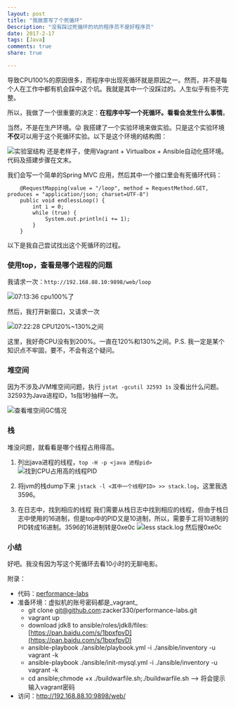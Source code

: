 ```yaml
---
layout: post
title: "我故意写了个死循环"
Description: "没有踩过死循环的坑的程序员不是好程序员"
date: 2017-2-17
tags: [Java]
comments: true
share: true 

---
```

导致CPU100%的原因很多，而程序中出现死循环就是原因之一。然而，并不是每个人在工作中都有机会踩中这个坑。我就是其中一个没踩过的。人生似乎有些不完整。

所以，我做了一个很重要的决定：**在程序中写一个死循环。看看会发生什么事情**。

当然，不是在生产环境。😜 我搭建了一个实验环境来做实验。只是这个实验环境**不仅**可以用于这个死循环实验。以下是这个环境的结构图：

![实验室结构](/assets/images/2017-2-17-292372-4c451d9ef3b37ab1.png)
还是老样子，使用Vagrant + Virtualbox + Ansible自动化搭环境。代码及搭建步骤在文末。

我们会写一个简单的Spring MVC 应用，然后其中一个接口里会有死循环代码：

```
    @RequestMapping(value = "/loop", method = RequestMethod.GET, produces = "application/json; charset=UTF-8")
    public void endlessLoop() {
        int i = 0;
        while (true) {
            System.out.println(i += 1);
        }
    }
```

以下是我自己尝试找出这个死循环的过程。


### 使用top，查看是哪个进程的问题

我请求一次：`http://192.168.88.10:9898/web/loop`

![07:13:36 cpu100%了](/assets/images/2017-2-17-292372-e7afb1a7f5524fec.png)

然后，我打开新窗口，又请求一次


![07:22:28 CPU120%~130%之间](/assets/images/2017-2-17-292372-864eaa6befc3bdd5.png)

这里，我好奇CPU没有到200%。一直在120%和130%之间。P.S. 我一定是某个知识点不牢固，要不，不会有这个疑问。

### 堆空间
因为不涉及JVM堆空间问题，执行 `jstat -gcutil 32593 1s` 没看出什么问题。32593为Java进程ID，1s指1秒抽样一次。

![查看堆空间GC情况](/assets/images/2017-2-17-292372-a4d954f013d39fb6.png)

### 栈
堆没问题，就看看是哪个线程占用得高。
1. 列出java进程的线程，`top -H -p <java 进程pid>`
![找到CPU占用高的线程PID](/assets/images/2017-2-17-292372-1af95af5be74988e.png)
1. 将jvm的栈dump下来
  `jstack -l <其中一个线程PID> >> stack.log`，这里我选3596。

1. 在日志中，找到相应的线程
  我们需要从栈日志中找到相应的线程，但由于栈日志中使用的16进制，但是top中的PID又是10进制，所以，需要手工将10进制的PID转成16进制。3596的16进制转是0xe0c
![less stack.log 然后搜0xe0c](/assets/images/2017-2-17-292372-410dacd26223800a.png)

### 小结
好吧。我没有因为写这个死循环去看10小时的无聊电影。

附录：
* 代码：[performance-labs](https://github.com/zacker330/performance-labs)
* 准备环境：虚拟机的账号密码都是_vagrant_
  * git clone  git@github.com:zacker330/performance-labs.git
  * vagrant up
  * download jdk8 to ansible/roles/jdk8/files: [https://pan.baidu.com/s/1bpxfpvD](https://pan.baidu.com/s/1bpxfpvD)
  * ansible-playbook ./ansible/playbook.yml -i ./ansible/inventory -u vagrant -k
  * ansible-playbook ./ansible/init-mysql.yml -i ./ansible/inventory -u vagrant -k
  * cd ansible;chmode +x ./buildwarfile.sh;./buildwarfile.sh --> 将会提示输入vagrant密码
* 访问：http://192.168.88.10:9898/web/